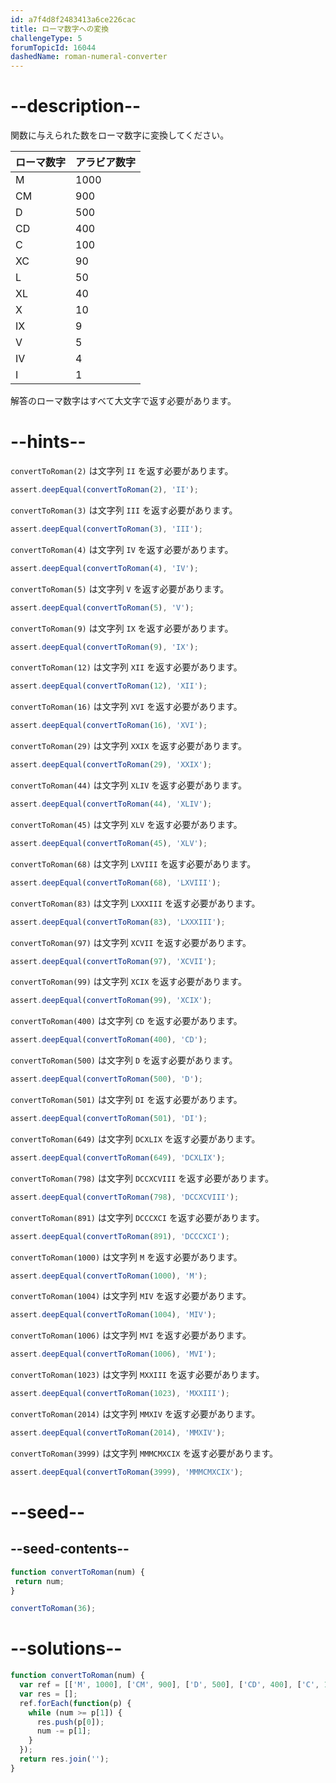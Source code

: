 ```yaml
---
id: a7f4d8f2483413a6ce226cac
title: ローマ数字への変換
challengeType: 5
forumTopicId: 16044
dashedName: roman-numeral-converter
---
```


# --description--

関数に与えられた数をローマ数字に変換してください。

| ローマ数字 | アラビア数字 |
| ----- | ------ |
| M     | 1000   |
| CM    | 900    |
| D     | 500    |
| CD    | 400    |
| C     | 100    |
| XC    | 90     |
| L     | 50     |
| XL    | 40     |
| X     | 10     |
| IX    | 9      |
| V     | 5      |
| IV    | 4      |
| I     | 1      |

解答のローマ数字はすべて大文字で返す必要があります。

# --hints--

`convertToRoman(2)` は文字列 `II` を返す必要があります。

```js
assert.deepEqual(convertToRoman(2), 'II');
```

`convertToRoman(3)` は文字列 `III` を返す必要があります。

```js
assert.deepEqual(convertToRoman(3), 'III');
```

`convertToRoman(4)` は文字列 `IV` を返す必要があります。

```js
assert.deepEqual(convertToRoman(4), 'IV');
```

`convertToRoman(5)` は文字列 `V` を返す必要があります。

```js
assert.deepEqual(convertToRoman(5), 'V');
```

`convertToRoman(9)` は文字列 `IX` を返す必要があります。

```js
assert.deepEqual(convertToRoman(9), 'IX');
```

`convertToRoman(12)` は文字列 `XII` を返す必要があります。

```js
assert.deepEqual(convertToRoman(12), 'XII');
```

`convertToRoman(16)` は文字列 `XVI` を返す必要があります。

```js
assert.deepEqual(convertToRoman(16), 'XVI');
```

`convertToRoman(29)` は文字列 `XXIX` を返す必要があります。

```js
assert.deepEqual(convertToRoman(29), 'XXIX');
```

`convertToRoman(44)` は文字列 `XLIV` を返す必要があります。

```js
assert.deepEqual(convertToRoman(44), 'XLIV');
```

`convertToRoman(45)` は文字列 `XLV` を返す必要があります。

```js
assert.deepEqual(convertToRoman(45), 'XLV');
```

`convertToRoman(68)` は文字列 `LXVIII` を返す必要があります。

```js
assert.deepEqual(convertToRoman(68), 'LXVIII');
```

`convertToRoman(83)` は文字列 `LXXXIII` を返す必要があります。

```js
assert.deepEqual(convertToRoman(83), 'LXXXIII');
```

`convertToRoman(97)` は文字列 `XCVII` を返す必要があります。

```js
assert.deepEqual(convertToRoman(97), 'XCVII');
```

`convertToRoman(99)` は文字列 `XCIX` を返す必要があります。

```js
assert.deepEqual(convertToRoman(99), 'XCIX');
```

`convertToRoman(400)` は文字列 `CD` を返す必要があります。

```js
assert.deepEqual(convertToRoman(400), 'CD');
```

`convertToRoman(500)` は文字列 `D` を返す必要があります。

```js
assert.deepEqual(convertToRoman(500), 'D');
```

`convertToRoman(501)` は文字列 `DI` を返す必要があります。

```js
assert.deepEqual(convertToRoman(501), 'DI');
```

`convertToRoman(649)` は文字列 `DCXLIX` を返す必要があります。

```js
assert.deepEqual(convertToRoman(649), 'DCXLIX');
```

`convertToRoman(798)` は文字列 `DCCXCVIII` を返す必要があります。

```js
assert.deepEqual(convertToRoman(798), 'DCCXCVIII');
```

`convertToRoman(891)` は文字列 `DCCCXCI` を返す必要があります。

```js
assert.deepEqual(convertToRoman(891), 'DCCCXCI');
```

`convertToRoman(1000)` は文字列 `M` を返す必要があります。

```js
assert.deepEqual(convertToRoman(1000), 'M');
```

`convertToRoman(1004)` は文字列 `MIV` を返す必要があります。

```js
assert.deepEqual(convertToRoman(1004), 'MIV');
```

`convertToRoman(1006)` は文字列 `MVI` を返す必要があります。

```js
assert.deepEqual(convertToRoman(1006), 'MVI');
```

`convertToRoman(1023)` は文字列 `MXXIII` を返す必要があります。

```js
assert.deepEqual(convertToRoman(1023), 'MXXIII');
```

`convertToRoman(2014)` は文字列 `MMXIV` を返す必要があります。

```js
assert.deepEqual(convertToRoman(2014), 'MMXIV');
```

`convertToRoman(3999)` は文字列 `MMMCMXCIX` を返す必要があります。

```js
assert.deepEqual(convertToRoman(3999), 'MMMCMXCIX');
```

# --seed--

## --seed-contents--

```js
function convertToRoman(num) {
 return num;
}

convertToRoman(36);
```

# --solutions--

```js
function convertToRoman(num) {
  var ref = [['M', 1000], ['CM', 900], ['D', 500], ['CD', 400], ['C', 100], ['XC', 90], ['L', 50], ['XL', 40], ['X', 10], ['IX', 9], ['V', 5], ['IV', 4], ['I', 1]];
  var res = [];
  ref.forEach(function(p) {
    while (num >= p[1]) {
      res.push(p[0]);
      num -= p[1];
    }
  });
  return res.join('');
}
```
